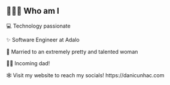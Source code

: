 ## 🧑🏻‍💻 Who am I
<p>
  💻 Technology passionate
</p>
<p>
  ✨ Software Engineer at Adalo
</p>
<p>
  💍  Married to an extremely pretty and talented woman
</p>
<p>
  👶🏻 Incoming dad!
</p>
<p>
  🕸 Visit my website to reach my socials! https://danicunhac.com
</p>
